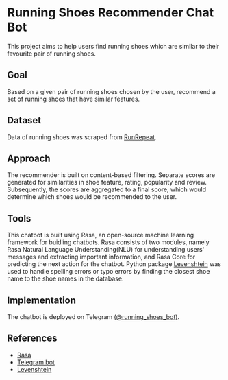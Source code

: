 # Running Shoes Recommender Chat Bot

This project aims to help users find running shoes which are similar to their favourite pair of running shoes.

## Goal

Based on a given pair of running shoes chosen by the user, recommend a set of running shoes that have similar features.

## Dataset

Data of running shoes was scraped from [RunRepeat](https://runrepeat.com/).

## Approach

The recommender is built on content-based filtering. Separate scores are generated for similarities in shoe feature, rating, popularity and review. Subsequently, the scores are aggregated to a final score, which would determine which shoes would be recommended to the user.

## Tools
This chatbot is built using Rasa, an open-source machine learning framework for buidling chatbots. Rasa consists of two modules, namely Rasa Natural Language Understanding(NLU) for understanding users' messages and extracting important information, and Rasa Core for predicting the next action for the chatbot. Python package [Levenshtein](https://rawgit.com/ztane/python-Levenshtein/master/docs/Levenshtein.html) was used to handle spelling errors or typo errors by finding the closest shoe name to the shoe names in the database.

## Implementation
The chatbot is deployed on Telegram [(@running_shoes_bot)](https://t.me/running_shoes_bot).

## References
- [Rasa](https://rasa.com/docs/rasa/)
- [Telegram bot](https://core.telegram.org/bots)
- [Levenshtein](https://rawgit.com/ztane/python-Levenshtein/master/docs/Levenshtein.html)
